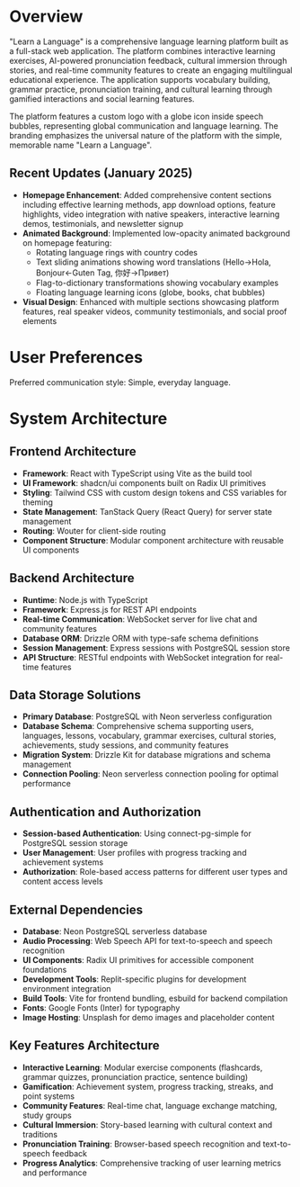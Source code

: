 # Overview

"Learn a Language" is a comprehensive language learning platform built as a full-stack web application. The platform combines interactive learning exercises, AI-powered pronunciation feedback, cultural immersion through stories, and real-time community features to create an engaging multilingual educational experience. The application supports vocabulary building, grammar practice, pronunciation training, and cultural learning through gamified interactions and social learning features.

The platform features a custom logo with a globe icon inside speech bubbles, representing global communication and language learning. The branding emphasizes the universal nature of the platform with the simple, memorable name "Learn a Language".

## Recent Updates (January 2025)
- **Homepage Enhancement**: Added comprehensive content sections including effective learning methods, app download options, feature highlights, video integration with native speakers, interactive learning demos, testimonials, and newsletter signup
- **Animated Background**: Implemented low-opacity animated background on homepage featuring:
  - Rotating language rings with country codes
  - Text sliding animations showing word translations (Hello→Hola, Bonjour←Guten Tag, 你好→Привет)
  - Flag-to-dictionary transformations showing vocabulary examples
  - Floating language learning icons (globe, books, chat bubbles)
- **Visual Design**: Enhanced with multiple sections showcasing platform features, real speaker videos, community testimonials, and social proof elements

# User Preferences

Preferred communication style: Simple, everyday language.

# System Architecture

## Frontend Architecture
- **Framework**: React with TypeScript using Vite as the build tool
- **UI Framework**: shadcn/ui components built on Radix UI primitives
- **Styling**: Tailwind CSS with custom design tokens and CSS variables for theming
- **State Management**: TanStack Query (React Query) for server state management
- **Routing**: Wouter for client-side routing
- **Component Structure**: Modular component architecture with reusable UI components

## Backend Architecture
- **Runtime**: Node.js with TypeScript
- **Framework**: Express.js for REST API endpoints
- **Real-time Communication**: WebSocket server for live chat and community features
- **Database ORM**: Drizzle ORM with type-safe schema definitions
- **Session Management**: Express sessions with PostgreSQL session store
- **API Structure**: RESTful endpoints with WebSocket integration for real-time features

## Data Storage Solutions
- **Primary Database**: PostgreSQL with Neon serverless configuration
- **Database Schema**: Comprehensive schema supporting users, languages, lessons, vocabulary, grammar exercises, cultural stories, achievements, study sessions, and community features
- **Migration System**: Drizzle Kit for database migrations and schema management
- **Connection Pooling**: Neon serverless connection pooling for optimal performance

## Authentication and Authorization
- **Session-based Authentication**: Using connect-pg-simple for PostgreSQL session storage
- **User Management**: User profiles with progress tracking and achievement systems
- **Authorization**: Role-based access patterns for different user types and content access levels

## External Dependencies
- **Database**: Neon PostgreSQL serverless database
- **Audio Processing**: Web Speech API for text-to-speech and speech recognition
- **UI Components**: Radix UI primitives for accessible component foundations
- **Development Tools**: Replit-specific plugins for development environment integration
- **Build Tools**: Vite for frontend bundling, esbuild for backend compilation
- **Fonts**: Google Fonts (Inter) for typography
- **Image Hosting**: Unsplash for demo images and placeholder content

## Key Features Architecture
- **Interactive Learning**: Modular exercise components (flashcards, grammar quizzes, pronunciation practice, sentence building)
- **Gamification**: Achievement system, progress tracking, streaks, and point systems
- **Community Features**: Real-time chat, language exchange matching, study groups
- **Cultural Immersion**: Story-based learning with cultural context and traditions
- **Pronunciation Training**: Browser-based speech recognition and text-to-speech feedback
- **Progress Analytics**: Comprehensive tracking of user learning metrics and performance